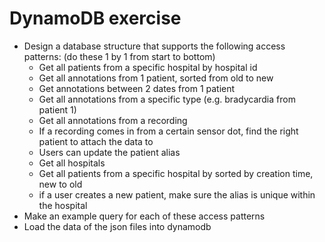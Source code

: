 # DynamoDB exercise

- Design a database structure that supports the following access patterns: (do these 1 by 1 from start to bottom)
  - Get all patients from a specific hospital by hospital id 
  - Get all annotations from 1 patient, sorted from old to new 
  - Get annotations between 2 dates from 1 patient
  - Get all annotations from a specific type (e.g. bradycardia from patient 1)
  - Get all annotations from a recording
  - If a recording comes in from a certain sensor dot, find the right patient to attach the data to
  - Users can update the patient alias
  - Get all hospitals
  - Get all patients from a specific hospital by sorted by creation time, new to old
  - if a user creates a new patient, make sure the alias is unique within the hospital
- Make an example query for each of these access patterns
- Load the data of the json files into dynamodb